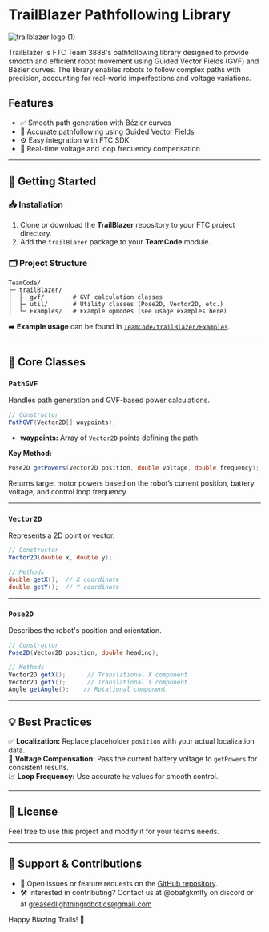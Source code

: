 # TrailBlazer Pathfollowing Library

![trailblazer logo (1)](https://github.com/user-attachments/assets/cc301840-7200-4694-9271-1e638a79e78b)

TrailBlazer is FTC Team 3888's pathfollowing library designed to provide smooth and efficient robot movement using Guided Vector Fields (GVF) and Bézier curves. The library enables robots to follow complex paths with precision, accounting for real-world imperfections and voltage variations.

## Features

- ✅ Smooth path generation with Bézier curves  
- 🎯 Accurate pathfollowing using Guided Vector Fields  
- ⚙️ Easy integration with FTC SDK  
- 🔋 Real-time voltage and loop frequency compensation

---

## 🚀 Getting Started

### 📥 Installation
1. Clone or download the **TrailBlazer** repository to your FTC project directory.
2. Add the `trailBlazer` package to your **TeamCode** module.

### 🗂️ Project Structure
```
TeamCode/
├─ trailBlazer/
│  ├─ gvf/        # GVF calculation classes
│  ├─ util/       # Utility classes (Pose2D, Vector2D, etc.)
│  └─ Examples/   # Example opmodes (see usage examples here)
```
➡️ **Example usage** can be found in [`TeamCode/trailBlazer/Examples`](TeamCode/trailBlazer/Examples).

---

## 🧩 Core Classes

### `PathGVF`  
Handles path generation and GVF-based power calculations.

```java
// Constructor
PathGVF(Vector2D[] waypoints);
```
- **waypoints:** Array of `Vector2D` points defining the path.

**Key Method:**
```java
Pose2D getPowers(Vector2D position, double voltage, double frequency);
```
Returns target motor powers based on the robot’s current position, battery voltage, and control loop frequency.

---

### `Vector2D`  
Represents a 2D point or vector.

```java
// Constructor
Vector2D(double x, double y);

// Methods
double getX();  // X coordinate  
double getY();  // Y coordinate
```

---

### `Pose2D`  
Describes the robot's position and orientation.

```java
// Constructor
Pose2D(Vector2D position, double heading);

// Methods
Vector2D getX();      // Translational X component  
Vector2D getY();      // Translational Y component  
Angle getAngle();    // Rotational component  
```

---

## 💡 Best Practices

✅ **Localization:** Replace placeholder `position` with your actual localization data.  
🔋 **Voltage Compensation:** Pass the current battery voltage to `getPowers` for consistent results.  
📈 **Loop Frequency:** Use accurate `hz` values for smooth control.  

---

## 📝 License

Feel free to use this project and modify it for your team’s needs.

---

## 🤝 Support & Contributions

- 💬 Open issues or feature requests on the [GitHub repository](#).
- 🛠️ Interested in contributing? Contact us at @obafgkmlty on discord or at greasedlightningrobotics@gmail.com

Happy Blazing Trails! 🚀
